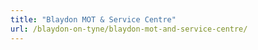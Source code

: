 ```yaml
---
title: "Blaydon MOT & Service Centre"
url: /blaydon-on-tyne/blaydon-mot-and-service-centre/
---
```

